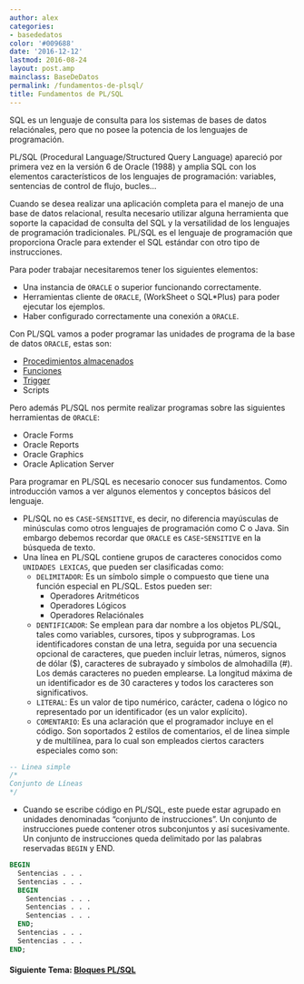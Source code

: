 ```yaml
---
author: alex
categories:
- basededatos
color: '#009688'
date: '2016-12-12'
lastmod: 2016-08-24
layout: post.amp
mainclass: BaseDeDatos
permalink: /fundamentos-de-plsql/
title: Fundamentos de PL/SQL
---
```


SQL es un lenguaje de consulta para los sistemas de bases de datos relaciónales, pero que no posee la potencia de los lenguajes de programación.

PL/SQL (Procedural Language/Structured Query Language) apareció por primera vez en la versión 6 de Oracle (1988) y amplia SQL con los elementos característicos de los lenguajes de programación: variables, sentencias de control de flujo, bucles&#8230;

Cuando se desea realizar una aplicación completa para el manejo de una base de datos relacional, resulta necesario utilizar alguna herramienta que soporte la capacidad de consulta del SQL y la versatilidad de los lenguajes de programación tradicionales. PL/SQL es el lenguaje de programación que proporciona Oracle para extender el SQL estándar con otro tipo de instrucciones.

<!--more--><!--ad-->


Para poder trabajar necesitaremos tener los siguientes elementos:

  * Una instancia de `ORACLE` o superior funcionando correctamente.
  * Herramientas cliente de `ORACLE`, (WorkSheet o SQL*Plus) para poder ejecutar los ejemplos.
  * Haber configurado correctamente una conexión a `ORACLE`.

Con PL/SQL vamos a poder programar las unidades de programa de la base de datos `ORACLE`, estas son:

  * [Procedimientos almacenados][1]
  * [Funciones][1]
  * [Trigger][2]
  * Scripts

Pero además PL/SQL nos permite realizar programas sobre las siguientes herramientas de `ORACLE`:

  * Oracle Forms
  * Oracle Reports
  * Oracle Graphics
  * Oracle Aplication Server

Para programar en PL/SQL es necesario conocer sus fundamentos.  Como introducción vamos a ver algunos elementos y conceptos básicos del lenguaje.

* PL/SQL no es `CASE`-`SENSITIVE`, es decir, no diferencia mayúsculas de minúsculas como otros lenguajes de programación como C o Java. Sin embargo debemos recordar que `ORACLE` es `CASE`-`SENSITIVE` en la búsqueda de texto.
* Una línea en PL/SQL contiene grupos de caracteres conocidos como `UNIDADES LEXICAS`, que pueden ser clasificadas como:
  * `DELIMITADOR`: Es un símbolo simple o compuesto que tiene una función especial&nbsp;en PL/SQL. Estos pueden ser:
    * Operadores Aritméticos
    * Operadores Lógicos
    * Operadores Relaciónales
  * `DENTIFICADOR`: Se emplean para dar nombre a los objetos PL/SQL, tales como&nbsp;variables, cursores, tipos y subprogramas.  Los identificadores constan de una letra, seguida por una secuencia opcional&nbsp;de caracteres, que pueden incluir letras, números, signos de dólar ($), caracteres de&nbsp;subrayado y símbolos de almohadilla (#). Los demás caracteres no pueden&nbsp;emplearse. La longitud máxima de un identificador es de 30 caracteres y todos los&nbsp;caracteres son significativos.
  * `LITERAL`: Es un valor de tipo numérico, carácter, cadena o lógico no representado&nbsp;por un identificador (es un valor explícito).
  * `COMENTARIO`: Es una aclaración que el programador incluye en el código. Son&nbsp;soportados 2 estilos de comentarios, el de línea simple y de multilínea, para lo cual&nbsp;son empleados ciertos caracters especiales como son:

```sql
-- Linea simple
/*
Conjunto de Líneas
*/
```

* Cuando se escribe código en PL/SQL, este puede estar agrupado en unidades denominadas&nbsp;“conjunto de instrucciones”. Un conjunto de instrucciones puede contener otros subconjuntos y&nbsp;así sucesivamente.  Un conjunto de instrucciones queda delimitado por las palabras reservadas `BEGIN` y END.

```sql
BEGIN
  Sentencias . . .
  Sentencias . . .
  BEGIN
    Sentencias . . .
    Sentencias . . .
    Sentencias . . .
  END;
  Sentencias . . .
  Sentencias . . .
END;
```

#### Siguiente Tema: [Bloques PL/SQL][3]

 [1]: https://elbauldelprogramador.com/plsql-procedimientos-y-funciones/
 [2]: https://elbauldelprogramador.com/plsql-disparadores-o-triggers/
 [3]: https://elbauldelprogramador.com/bloques-plsql/